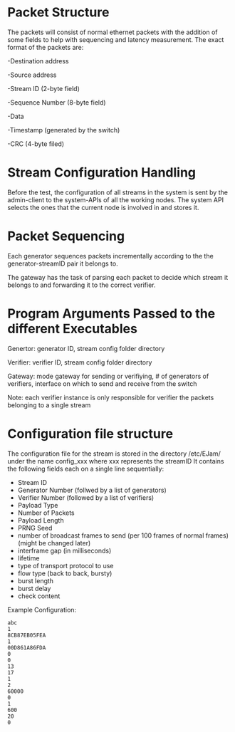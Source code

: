 
# **Packet Structure**

The packets will consist of normal ethernet packets with the addition of some fields to help with sequencing and latency measurement. The exact format of the packets are:

-Destination address

-Source address

-Stream ID (2-byte field)

-Sequence Number (8-byte field)

-Data

-Timestamp (generated by the switch)

-CRC (4-byte filed)

# **Stream Configuration Handling**

Before the test, the configuration of all streams in the system is sent by the admin-client to the system-APIs of all the working nodes. The system API selects the ones that the current node is involved in and stores it. 

# **Packet Sequencing**
Each generator sequences packets incrementally according to the the generator-streamID pair it belongs to.

The gateway has the task of parsing each packet to decide which stream it belongs to and forwarding it to the correct verifier.


# **Program Arguments Passed to the different Executables**

Genertor: generator ID, stream config folder directory

Verifier: verifier ID, stream config folder directory

Gateway: mode gateway for sending or verifiying, # of generators of verifiers, interface on which to send and receive from the switch


Note: each verifier instance is only responsible for verifier the packets belonging to a single stream

# **Configuration file structure**

The configuration file for the stream is stored in the directory /etc/EJam/ under the name config_xxx where xxx represents the streamID
It contains the following fields each on a single line sequentially:

- Stream ID
- Generator Number (follwed by a list of generators)
- Verifier Number (followed by a list of verifiers)
- Payload Type
- Number of Packets
- Payload Length
- PRNG Seed
- number of broadcast frames to send (per 100 frames of normal frames) (might be changed later)
- interframe gap (in milliseconds)
- lifetime
- type of transport protocol to use
- flow type (back to back, bursty)
- burst length
- burst delay
- check content

Example Configuration:
```
abc
1
8CB87EB05FEA
1
00D861A86FDA
0
0
13
17
1
2
60000
0
1
600
20
0
```
